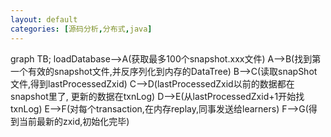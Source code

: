 ```yaml
---
layout: default
categories: [源码分析,分布式,java]
---
```

<script src="/assets/mermaid.min.js"></script>
<script>
	document.onreadystatechange = function(){
		if(document.readyState === 'complete') addSvg()
	}
	function addSvg(){
		var insertSvg = function(svgCode, bindFunctions){
			document.querySelector("#graphDiv").innerHTML = svgCode;
		};
		var graphDefinition = 'graph TB\na-->b';
		var graph = mermaid.render('graphDiv', graphDefinition, insertSvg);
	}
</script>
<div class="mermaid">
    graph TB;
	loadDatabase-->A(获取最多100个snapshot.xxx文件)
	A-->B(找到第一个有效的snapshot文件,并反序列化到内存的DataTree)
	B-->C(读取snapShot文件,得到lastProcessedZxid)
	C-->D(lastProcessedZxid以前的数据都在snapshot里了, 更新的数据在txnLog)
	D-->E(从lastProcessedZxid+1开始找txnLog)
	E-->F(对每个transaction,在内存replay,同事发送给learners)
	F-->G(得到当前最新的zxid,初始化完毕)
</div>